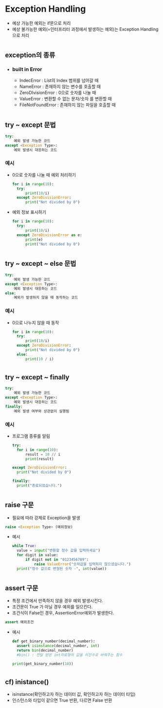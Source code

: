 # Exception Handling
- 예상 가능한 예외는 if문으로 처리
- 예상 불가능한 예외(=인터프리터 과정에서 발생하는 예외)는 Exception Handling으로 처리

#
## exception의 종류
- ### built in Error
  - IndecError : List의 Index 범위를 넘어갈 때
  - NameError : 존재하지 않는 변수를 호출할 때
  - ZeroDIvisionError : 0으로 숫자를 나눌 때
  - ValueError : 변환할 수 없는 문자/숫자 를 변환할 때
  - FileNotFoundError : 존재하지 않는 파일을 호출할 때

#
## try ~ except 문법
```python
try:
    예외 발생 가능한 코드
except <Exception Type>:
    예외 발생시 대응하는 코드
```


###  예시
- 0으로 숫자를 나눌 때 예외 처리하기
  ```python
  for i in range(10):
    try:
        print(10/i)
    except ZeroDivisionError:
        print("Not divided by 0")
  ```
- 예외 정보 표시하기
  ```python
  for i in range(10):
    try:
        print(10/i)
    except ZeroDivisionError as e:
        print(e)
        print("Not divided by 0")
  ```
#
## try ~ except ~ else 문법
```python
try:
    예외 발생 가능한 코드
except <Exception Type>:
    예외 발생시 대응하는 코드
else:
    예외가 발생하지 않을 때 동작하는 코드
```
### 예시
- 0으로 나누지 않을 때 동작
  ```python
  for i in range(10):
    try:
        print(10/i)
    except ZeroDivisionError:
        print("Not divided by 0")
    else:
        print(10 / i)
  ```

#
## try ~ except ~ finally
```python
try:
    예외 발생 가능한 코드
except <Exception Type>:
    예외 발생시 대응하는 코드
finally:
    예외 발생 여부와 상관없이 실행됨
```
### 예시
- 프로그램 종류를 알림
  ```python
  try:
    for i in range(10):
        result = 10 // i
        print(result)
  
  except ZeroDivisionError:
    print("Not divided by 0")
  
  finally:
    print("종료되었습니다.")
  ```

#
## raise 구문
- 필요에 따라 강제로 Exception을 발생
```python
raise <Exception Type> (예외정보)
```
- 예시
  ```python
  while True:
    value = input("변환할 정수 값을 입력하세요")
    for digit in value:
        if digit not in "0123456789":
            raise ValueError("숫자값을 입력하지 않으셨습니다.")
    print("정수 값으로 변형된 숫자 -", int(value))
  ```

#
## assert 구문
- 특정 조건에서 만족하지 않을 경우 예외 발생시킨다.
- 조건문이 True 가 아닐 경우 예외를 일으킨다.
- 조건식이 False인 경우, AssertionError예외가 발생한다.

```python
assert 예외조건
```

- 예시
  ```python
  def get_binary_number(decimal_number):
    assert isinstance(decimal_number, int)
    return bin(decimal_number) 
    #bin() : 전달 받은 int자료형의 값을 이진수로 바꿔주는 함수
  
  print(get_binary_number(10))
  ```

#
## cf) inistance()
- isinstance(확인하고자 하는 데이터 값, 확인하고자 하는 데이터 타입)
- 인스턴스와 타입이 같으면 True 반환, 다르면 False 반환